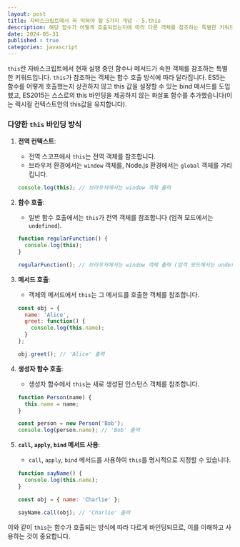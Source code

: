 ```yaml
---
layout: post
title: 자바스크립트에서 꼭 익혀야 할 5가지 개념 - 5.this
description: 해당 함수가 어떻게 호출되었는지에 따라 다른 객체를 참조하는 특별한 키워드
date: 2024-05-31
published : true
categories: javascript
---
```


`this`란 자바스크립트에서 현재 실행 중인 함수나 메서드가 속한 객체를 참조하는 특별한 키워드입니다. `this`가 참조하는 객체는 함수 호출 방식에 따라 달라집니다. ES5는 함수를 어떻게 호출했는지 상관하지 않고 this 값을 설정할 수 있는 bind 메서드를 도입했고, ES2015는 스스로의 this 바인딩을 제공하지 않는 화살표 함수를 추가했습니다(이는 렉시컬 컨텍스트안의 this값을 유지합니다).

### 다양한 `this` 바인딩 방식

1. **전역 컨텍스트**:
   - 전역 스코프에서 `this`는 전역 객체를 참조합니다.
   - 브라우저 환경에서는 `window` 객체를, Node.js 환경에서는 `global` 객체를 가리킵니다.

   ```javascript
   console.log(this); // 브라우저에서는 window 객체 출력
   ```

2. **함수 호출**:
   - 일반 함수 호출에서는 `this`가 전역 객체를 참조합니다 (엄격 모드에서는 `undefined`).

   ```javascript
   function regularFunction() {
     console.log(this);
   }

   regularFunction(); // 브라우저에서는 window 객체 출력 (엄격 모드에서는 undefined)
   ```

3. **메서드 호출**:
   - 객체의 메서드에서 `this`는 그 메서드를 호출한 객체를 참조합니다.

   ```javascript
   const obj = {
     name: 'Alice',
     greet: function() {
       console.log(this.name);
     }
   };

   obj.greet(); // 'Alice' 출력
   ```

4. **생성자 함수 호출**:
   - 생성자 함수에서 `this`는 새로 생성된 인스턴스 객체를 참조합니다.

   ```javascript
   function Person(name) {
     this.name = name;
   }

   const person = new Person('Bob');
   console.log(person.name); // 'Bob' 출력
   ```

5. **`call`, `apply`, `bind` 메서드 사용**:
   - `call`, `apply`, `bind` 메서드를 사용하여 `this`를 명시적으로 지정할 수 있습니다.

   ```javascript
   function sayName() {
     console.log(this.name);
   }

   const obj = { name: 'Charlie' };

   sayName.call(obj); // 'Charlie' 출력
   ```

이와 같이 `this`는 함수가 호출되는 방식에 따라 다르게 바인딩되므로, 이를 이해하고 사용하는 것이 중요합니다.